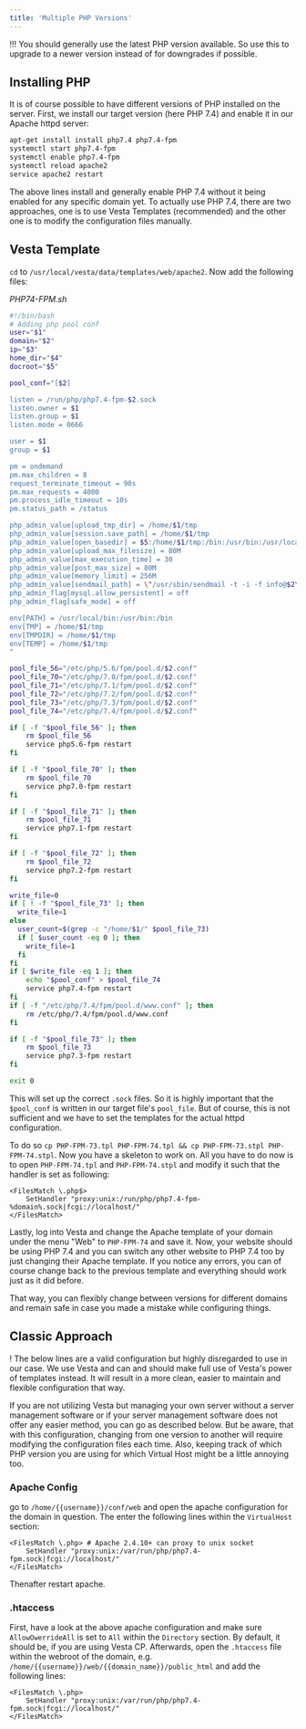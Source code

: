 ```yaml
---
title: 'Multiple PHP Versions'
---
```


!!! You should generally use the latest PHP version available. So use this to upgrade to a newer version instead of for downgrades if possible.

## Installing PHP
It is of course possible to have different versions of PHP installed on the server. First, we install our target version (here PHP 7.4) and enable it in our Apache httpd server:

```sh
apt-get install install php7.4 php7.4-fpm
systemctl start php7.4-fpm
systemctl enable php7.4-fpm
systemctl reload apache2
service apache2 restart
```

The above lines install and generally enable PHP 7.4 without it being enabled for any specific domain yet. To actually use PHP 7.4, there are two approaches, one is to use Vesta Templates (recommended) and the other one is to modify the configuration files manually.

## Vesta Template
`cd` to `/usr/local/vesta/data/templates/web/apache2`. Now add the following files:

_PHP74-FPM.sh_
```bash
#!/bin/bash
# Adding php pool conf
user="$1"
domain="$2"
ip="$3"
home_dir="$4"
docroot="$5"

pool_conf="[$2]

listen = /run/php/php7.4-fpm-$2.sock
listen.owner = $1
listen.group = $1
listen.mode = 0666

user = $1
group = $1

pm = ondemand
pm.max_children = 8
request_terminate_timeout = 90s
pm.max_requests = 4000
pm.process_idle_timeout = 10s
pm.status_path = /status

php_admin_value[upload_tmp_dir] = /home/$1/tmp
php_admin_value[session.save_path] = /home/$1/tmp
php_admin_value[open_basedir] = $5:/home/$1/tmp:/bin:/usr/bin:/usr/local/bin:/var/www/html:/tmp:/usr/share:/etc/phpmyadmin:/var/lib/phpmyadmin:/etc/roundcube:/var/log/roundcube:/var/lib/roundcube
php_admin_value[upload_max_filesize] = 80M
php_admin_value[max_execution_time] = 30
php_admin_value[post_max_size] = 80M
php_admin_value[memory_limit] = 256M
php_admin_value[sendmail_path] = \"/usr/sbin/sendmail -t -i -f info@$2\"
php_admin_flag[mysql.allow_persistent] = off
php_admin_flag[safe_mode] = off

env[PATH] = /usr/local/bin:/usr/bin:/bin
env[TMP] = /home/$1/tmp
env[TMPDIR] = /home/$1/tmp
env[TEMP] = /home/$1/tmp
"

pool_file_56="/etc/php/5.6/fpm/pool.d/$2.conf"
pool_file_70="/etc/php/7.0/fpm/pool.d/$2.conf"
pool_file_71="/etc/php/7.1/fpm/pool.d/$2.conf"
pool_file_72="/etc/php/7.2/fpm/pool.d/$2.conf"
pool_file_73="/etc/php/7.3/fpm/pool.d/$2.conf"
pool_file_74="/etc/php/7.4/fpm/pool.d/$2.conf"

if [ -f "$pool_file_56" ]; then
    rm $pool_file_56
    service php5.6-fpm restart
fi

if [ -f "$pool_file_70" ]; then
    rm $pool_file_70
    service php7.0-fpm restart
fi

if [ -f "$pool_file_71" ]; then
    rm $pool_file_71
    service php7.1-fpm restart
fi

if [ -f "$pool_file_72" ]; then
    rm $pool_file_72
    service php7.2-fpm restart
fi

write_file=0
if [ ! -f "$pool_file_73" ]; then
  write_file=1
else
  user_count=$(grep -c "/home/$1/" $pool_file_73)
  if [ $user_count -eq 0 ]; then
    write_file=1
  fi
fi
if [ $write_file -eq 1 ]; then
    echo "$pool_conf" > $pool_file_74
    service php7.4-fpm restart
fi
if [ -f "/etc/php/7.4/fpm/pool.d/www.conf" ]; then
    rm /etc/php/7.4/fpm/pool.d/www.conf
fi

if [ -f "$pool_file_73" ]; then
    rm $pool_file_73
    service php7.3-fpm restart
fi

exit 0
```
This will set up the correct `.sock` files. So it is highly important that the `$pool_conf` is written in our target file's `pool_file`. But of course, this is not sufficient and we have to set the templates for the actual httpd configuration.

To do so `cp PHP-FPM-73.tpl PHP-FPM-74.tpl && cp PHP-FPM-73.stpl PHP-FPM-74.stpl`. Now you have a skeleton to work on. All you have to do now is to open `PHP-FPM-74.tpl` and `PHP-FPM-74.stpl` and modify it such that the handler is set as following:

```
<FilesMatch \.php$>
    SetHandler "proxy:unix:/run/php/php7.4-fpm-%domain%.sock|fcgi://localhost/"
</FilesMatch>
```

Lastly, log into Vesta and change the Apache template of your domain under the menu "Web" to `PHP-FPM-74` and save it. Now, your website should be using PHP 7.4 and you can switch any other website to PHP 7.4 too by just changing their Apache template. If you notice any errors, you can of course change back to the previous template and everything should work just as it did before.

That way, you can flexibly change between versions for different domains and remain safe in case you made a mistake while configuring things.

## Classic Approach
! The below lines are a valid configuration but highly disregarded to use in our case. We use Vesta and can and should make full use of Vesta's power of templates instead. It will result in a more clean, easier to maintain and flexible configuration that way.

If you are not utilizing Vesta but managing your own server without a server management software or if your server management software does not offer any easier method, you can go as described below. But be aware, that with this configuration, changing from one version to another will require modifying the configuration files each time. Also, keeping track of which PHP version you are using for which Virtual Host might be a little annoying too.

### Apache Config
go to `/home/{{username}}/conf/web` and open the apache configuration for the domain in question. The enter the following lines within the `VirtualHost` section:

```
<FilesMatch \.php> # Apache 2.4.10+ can proxy to unix socket 
    SetHandler "proxy:unix:/var/run/php/php7.4-fpm.sock|fcgi://localhost/" 
</FilesMatch> 
```

Thenafter restart apache.

### .htaccess
First, have a look at the above apache configuration and make sure `AllowOwerrideAll` is set to `All` within the `Directory` section. By default, it should be, if you are using Vesta CP. Afterwards, open the `.htaccess` file within the webroot of the domain, e.g. `/home/{{username}}/web/{{domain_name}}/public_html` and add the following lines:

```
<FilesMatch \.php>
    SetHandler "proxy:unix:/var/run/php/php7.4-fpm.sock|fcgi://localhost/" 
</FilesMatch> 
```